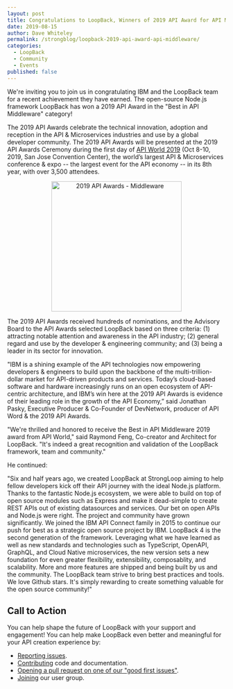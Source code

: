 ```yaml
---
layout: post
title: Congratulations to LoopBack, Winners of 2019 API Award for API Middleware
date: 2019-08-15
author: Dave Whiteley
permalink: /strongblog/loopback-2019-api-award-api-middleware/
categories:
  - LoopBack
  - Community
  - Events
published: false
---
```


We're inviting you to join us in congratulating IBM and the LoopBack team for a recent achievement they have earned. The open-source Node.js framework LoopBack has won a 2019 API Award in the "Best in API Middleware" category!

The 2019 API Awards celebrate the technical innovation, adoption and reception in the API & Microservices industries and use by a global developer community. The 2019 API Awards will be presented at the 2019 API Awards Ceremony during the first day of [API World 2019](https://apiworld.co/) (Oct 8-10, 2019, San Jose Convention Center), the world’s largest API & Microservices conference & expo -- the largest event for the API economy -- in its 8th year, with over 3,500 attendees. 

<!--more-->
<p align="center"> 
<img src="https://strongloop.com/blog-assets/2019/08/API-Middleware.jpg" alt="2019 API Awards - Middleware" style="width: 300px"/>
</p>

The 2019 API Awards received hundreds of nominations, and the Advisory Board to the API Awards selected LoopBack based on three criteria: (1) attracting notable attention and awareness in the API industry; (2) general regard and use by the developer & engineering community; and (3) being a leader in its sector for innovation. 

"IBM is a shining example of the API technologies now empowering developers & engineers to build upon the backbone of the multi-trillion-dollar market for API-driven products and services. Today’s cloud-based software and hardware increasingly runs on an open ecosystem of API-centric architecture, and IBM’s win here at the 2019 API Awards is evidence of their leading role in the growth of the API Economy,” said Jonathan Pasky, Executive Producer & Co-Founder of DevNetwork, producer of API Word & the 2019 API Awards.

"We're thrilled and honored to receive the Best in API Middleware 2019 award from API World," said Raymond Feng, Co-creator and Architect for LoopBack. "It's indeed a great recognition and validation of the LoopBack framework, team and community." 

He continued:

"Six and half years ago, we created LoopBack at StrongLoop aiming to help fellow developers kick off their API journey with the ideal Node.js platform. Thanks to the fantastic Node.js ecosystem, we were able to build on top of open source modules such as Express and make it dead-simple to create REST APIs out of existing datasources and services. Our bet on open APIs and Node.js were right. The project and community have grown significantly. We joined the IBM API Connect family in 2015 to continue our push for best as a strategic open source project by IBM. LoopBack 4 is the second generation of the framework. Leveraging what we have learned as well as new standards and technologies such as TypeScript, OpenAPI, GraphQL, and Cloud Native microservices, the new version sets a new foundation for even greater flexibility, extensibility, composablity, and scalability. More and more features are shipped and being built by us and the community. The LoopBack team strive to bring best practices and tools. We love Github stars. It's simply rewarding to create something valuable for the open source community!"

## Call to Action

You can help shape the future of LoopBack with your support and engagement! You can help make LoopBack even better and meaningful for your API creation experience by:

- [Reporting issues](https://github.com/strongloop/loopback-next/issues).
- [Contributing](https://github.com/strongloop/loopback-next/blob/master/docs/CONTRIBUTING.md)
  code and documentation.
- [Opening a pull request on one of our "good first issues"](https://github.com/strongloop/loopback-next/labels/good%20first%20issue).
- [Joining](https://github.com/strongloop/loopback-next/issues/110) our user group.
